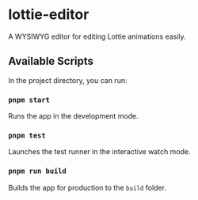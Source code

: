 # lottie-editor

A WYSIWYG editor for editing Lottie animations easily.

## Available Scripts

In the project directory, you can run:

### `pnpm start`

Runs the app in the development mode.

### `pnpm test`

Launches the test runner in the interactive watch mode.

### `pnpm run build`

Builds the app for production to the `build` folder.
